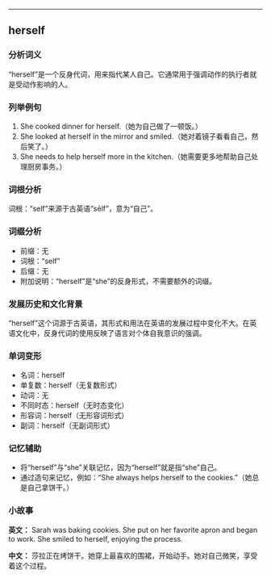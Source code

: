 
---------------
## herself
### 分析词义
“herself”是一个反身代词，用来指代某人自己。它通常用于强调动作的执行者就是受动作影响的人。

### 列举例句
1. She cooked dinner for herself.（她为自己做了一顿饭。）
2. She looked at herself in the mirror and smiled.（她对着镜子看看自己，然后笑了。）
3. She needs to help herself more in the kitchen.（她需要更多地帮助自己处理厨房事务。）

### 词根分析
词根：“self”来源于古英语“sēlf”，意为“自己”。

### 词缀分析
- 前缀：无
- 词根：“self”
- 后缀：无
- 附加说明：“herself”是“she”的反身形式，不需要额外的词缀。

### 发展历史和文化背景
“herself”这个词源于古英语，其形式和用法在英语的发展过程中变化不大。在英语文化中，反身代词的使用反映了语言对个体自我意识的强调。

### 单词变形
- 名词：herself
- 单复数：herself（无复数形式）
- 动词：无
- 不同时态：herself（无时态变化）
- 形容词：herself（无形容词形式）
- 副词：herself（无副词形式）

### 记忆辅助
- 将“herself”与“she”关联记忆，因为“herself”就是指“she”自己。
- 通过造句来记忆，例如：“She always helps herself to the cookies.”（她总是自己拿饼干。）

### 小故事
**英文：** 
Sarah was baking cookies. She put on her favorite apron and began to work. She smiled to herself, enjoying the process.

**中文：**
莎拉正在烤饼干。她穿上最喜欢的围裙，开始动手。她对自己微笑，享受着这个过程。

